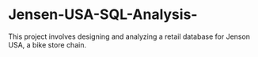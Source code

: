 # Jensen-USA-SQL-Analysis-
This project involves designing and analyzing a retail database for Jenson USA, a bike store chain. 
